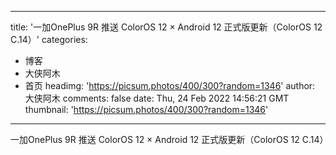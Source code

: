 
---
title: '一加OnePlus 9R 推送 ColorOS 12 × Android 12 正式版更新（ColorOS 12 C.14）'
categories: 
 - 博客
 - 大侠阿木
 - 首页
headimg: 'https://picsum.photos/400/300?random=1346'
author: 大侠阿木
comments: false
date: Thu, 24 Feb 2022 14:56:21 GMT
thumbnail: 'https://picsum.photos/400/300?random=1346'
---

<div>   
一加OnePlus 9R 推送 ColorOS 12 × Android 12 正式版更新（ColorOS 12 C.14）  
</div>
            